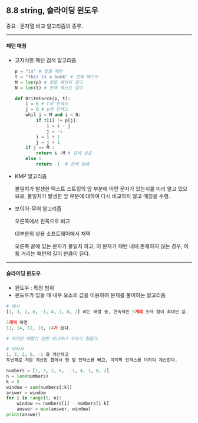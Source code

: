 ## 8.8 string, 슬라이딩 윈도우

중요 : 문자열 비교 알고리즘의 종류.

---

#### 패턴 매칭

- 고지식한 패턴 검색 알고리즘

  ```python
  p = "is" # 찾을 패턴
  t = "this is a book" # 전체 텍스트
  M = len(p) # 찾을 패턴의 길이
  N = len(t) # 전체 텍스트 길이
  
  def BriteForce(p, t):
      i = 0 # t의 인덱스
      j = 0 # p의 인덱스
      whil j < M and i < N:
          if t[i] != p[j]:
              i = i - j
              j = -1
          i = i + 1
          j = j + 1
      if j == M :
          return i -M # 검색 성공
      else :
          return -1  # 검색 실패
  ```

- KMP 알고리즘

  불일치가 발생한 텍스트 스트링의 앞 부분에 어떤 문자가 있는지를 미리 알고 있으므로, 불일치가 발생한 앞 부분에 대하여 다시 비교하지 않고 매칭을 수행.

- 보이어-무어 알고리즘

  오른쪽에서 왼쪽으로 비교

  대부분의 상용 소프트웨어에서 채택

  오른쪽 끝에 있는 문자가 불일치 하고, 이 문자가 패턴 내에 존재하지 않는 경우, 이동 거리는 패턴의 길이 만큼이 된다.

---

#### 슬라이딩 윈도우

- 윈도우 : 특정 범위
- 윈도우가 있을 때 내부 요소의 값을 이용하여 문제를 풀이하는 알고리즘

```python
# 예시
[1, 3, 2, 6, -1, 4, 1, 8, 2] 라는 배열 중, 연속적인 5개의 숫자 합이 최대인 값.

5개씩 하면
11, 14, 12, 18, 14가 된다.

# 하지만 배열이 길면 하나하나 구하기 힘들다.

# 따라서
1, 3, 2, 6, -1 을 계산하고
두번째로 처음 계산된 합에서 맨 앞 인덱스를 빼고, 마지막 인덱스를 더하여 계산한다.

numbers = [1, 3, 2, 6,  -1, 4, 1, 8, 2]
n = len(numbers)
k = 5
window = sum(numbers[:k])
answer = window
for i in range(5, n):
    window += numbers[i] - numbers[i-k]
    answer = max(answer, window)
print(answer)
```
